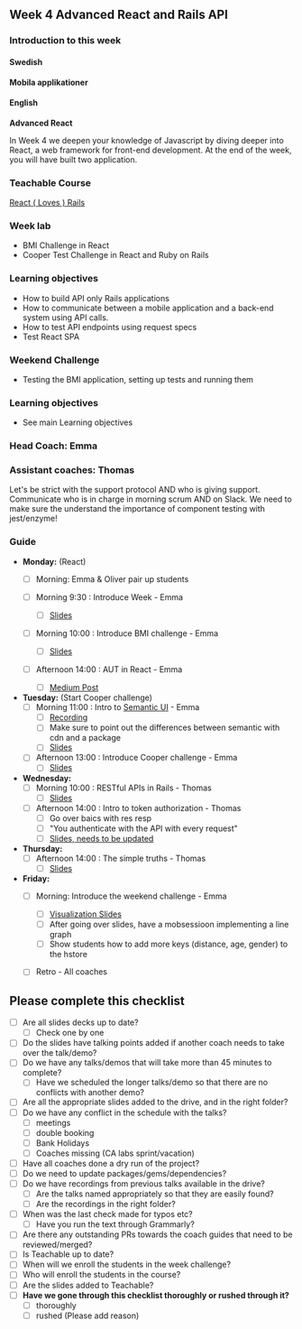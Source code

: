 ## Week 4 Advanced React and Rails API
### Introduction to this week

#### Swedish
**Mobila applikationer**

#### English
**Advanced React**

In Week 4 we deepen your knowledge of Javascript by diving deeper into React, a web framework for front-end development. At the end of the week, you will have built two application.

### Teachable Course
[React ( Loves  ) Rails](https://learn.craftacademy.co/admin/courses/676568/information)

### Week lab
* BMI Challenge in React
* Cooper Test Challenge in React and Ruby on Rails

### Learning objectives
* How to build API only Rails applications
* How to communicate between a mobile application and a back-end system using API calls.
* How to test API endpoints using request specs
* Test React SPA


### Weekend Challenge
* Testing the BMI application, setting up tests and running them

### Learning objectives
* See main Learning objectives

### Head Coach: Emma 
### Assistant coaches: Thomas
Let's be strict with the support protocol AND who is giving support. Communicate who is in charge in morning scrum AND on Slack. We need to make sure the understand the importance of component testing with jest/enzyme!

### Guide
- **Monday:** (React)
  - [ ] Morning: Emma & Oliver pair up students
  
  - [ ] Morning 9:30 : Introduce Week - Emma 
    - [ ] [Slides](https://docs.google.com/presentation/d/1Ler_SbU3Kn_DE7h2iVwxFMPgUYV5xUTt0Xr2n4KNpiQ/edit#slide=id.g35f391192_00)
    
  - [ ] Morning 10:00 : Introduce BMI challenge - Emma 
    - [ ] [Slides](https://docs.google.com/presentation/d/11X96OmpHlBfz1hAADZbIc8izBfu6ty7h5tO-RA6Avs4/edit#slide=id.g4b12024eb7_0_21)
    
  - [ ] Afternoon 14:00 : AUT in React - Emma
    - [ ] [Medium Post](https://medium.com/craft-academy/outside-in-testing-in-react-bfb058ee4b7c)

- **Tuesday:** (Start Cooper challenge) 
  - [ ] Morning 11:00 : Intro to [Semantic UI](https://react.semantic-ui.com/) - Emma
    - [ ] [Recording](https://drive.google.com/file/d/1ICLssPacleAmwbXn5itYJ-P5HCWbdkjt/view?usp=sharing)
    - [ ] Make sure to point out the differences between semantic with cdn and a package
    - [ ] [Slides](https://docs.google.com/presentation/d/11zgj6X8V9Q9Ax_YkMTvu_zcntBKoS3On6JXPzhaTqaQ/edit#slide=id.g4b12024eb7_0_21)
  
  - [ ] Afternoon 13:00 : Introduce Cooper challenge - Emma 
    - [ ] [Slides](https://docs.google.com/presentation/d/1Ler_SbU3Kn_DE7h2iVwxFMPgUYV5xUTt0Xr2n4KNpiQ/edit#slide=id.g35f391192_00)

- **Wednesday:**  
  - [ ] Morning 10:00 : RESTful APIs in Rails - Thomas 
    - [ ] [Slides](https://docs.google.com/presentation/d/1_d3WO8AP1jg1G0xJCOL8J4IPJ8cLZzHwrcrfp0TL7-M/edit)
    
  - [ ] Afternoon 14:00 : Intro to token authorization - Thomas
    - [ ] Go over baics with res resp
    - [ ] "You authenticate with the API with every request"
    - [ ] [Slides, needs to be updated](https://docs.google.com/presentation/d/1loqHoN9zTkCXisi5PQjfNxL9oCl7_hJpOPLAgH0hCFE/edit#slide=id.p6)

- **Thursday:**  
  - [ ] Afternoon 14:00 : The simple truths - Thomas 
    - [ ] [Slides](https://docs.google.com/presentation/d/1kvzG_b3zoQ6grCMuPiT59_wMikSWd1qgarVK8qUuSFc/edit#slide=id.g497fb264d8_0_0)

- **Friday:**
  - [ ] Morning: Introduce the weekend challenge - Emma 
    - [ ] [Visualization Slides](https://docs.google.com/presentation/d/1JarRziyTnxskxflOJIx0yTrOHriLgT-xp80lAN15uis/edit#slide=id.g5266187cf7_0_3)
    - [ ] After going over slides, have a mobsessioon implementing a line graph
    - [ ] Show students how to add more keys (distance, age, gender) to the hstore

  - [ ] Retro - All coaches

  
## Please complete this checklist
 - [ ] Are all slides decks up to date?
   - [ ] Check one by one
 - [ ] Do the slides have talking points added if another coach needs to take over the talk/demo?
 - [ ] Do we have any talks/demos that will take more than 45 minutes to complete?
	 - [ ] Have we scheduled the longer talks/demo so that there are no conflicts with another demo?
 - [ ] Are all the appropriate slides added to the drive, and in the right folder?
 - [ ] Do we have any conflict in the schedule with the talks?
	 - [ ] meetings
	 - [ ] double booking
	 - [ ] Bank Holidays
   - [ ] Coaches missing (CA labs sprint/vacation)
- [ ] Have all coaches done a dry run of the project?
- [ ] Do we need to update packages/gems/dependencies?
- [ ] Do we have recordings from previous talks available in the drive?
	- [ ] Are the talks named appropriately so that they are easily found? 
	- [ ] Are the recordings in the right folder?
- [ ] When was the last check made for typos etc?
	- [ ] Have you run the text through Grammarly?
- [ ] Are there any outstanding PRs towards the coach guides that need to be reviewed/merged?
- [ ] Is Teachable up to date?
- [ ] When will we enroll the students in the week challenge?
- [ ] Who will enroll the students in the course?
- [ ] Are the slides added to Teachable?
- [ ] **Have we gone through this checklist thoroughly or rushed through it?**
    - [ ] thoroughly
    - [ ] rushed (Please add reason)
